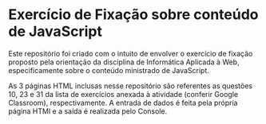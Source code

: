 # Exercício de Fixação sobre conteúdo de JavaScript

Este repositório foi criado com o intuito de envolver o exercício de fixação proposto pela orientação da disciplina de Informática Aplicada à Web, especificamente sobre o conteúdo ministrado
de JavaScript.

As 3 páginas HTML inclusas nesse repositório são referentes as questões 10, 23 e 31 da lista de exercícios anexada à atividade (conferir Google Classroom), respectivamente.
A entrada de dados é feita pela própria página HTMl e a saída é realizada pelo Console.
